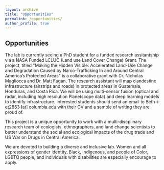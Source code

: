 ```yaml
---
layout: archive
title: "Opportunities"
permalink: /opportunities/
author_profile: true
---
```


## Opportunities

The lab is currently seeing a PhD student for a funded research assitantship via a NASA Funded LCLUC (Land use Land Cover Change) Grant.
The project, titled "Making the Hidden Visible: Accelerated Land-Use Change and Degradation Caused by Narco-Trafficking In and Around Central America’s Protected Areas" is a collaborative grant with Dr. Nicholas Magliocca and Dr. Matt Fagan.
The research assistant will map clandestine infrastructure (airstrips and roads) in protected areas in Guatemala, Honduras, and Costa Rica. We will be using multi-sensor fusion (optical and radar, including high resolution Planetscope data) and deep learning models to identify infrastructure.
Interested students should send an email to Beth-> et2663 [at] columbia.edu with their CV and a sample of writing they are proud of.

This project is a unique opportunity to work with a multi-discplinary research team of ecologists, ethnographers, and land change scientists to better understand the social and ecological impacts of the drug trade and US War on Drugs in Central America.

We are devoted to building a diverse and inclusive lab. Women and all expressions of gender identity, Black, Indigenous, and people of Color, LGBTQ people, and individuals with disabilities are especially encourage to apply.


